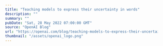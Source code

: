 ```yaml
---
title: "Teaching models to express their uncertainty in words"
description: ""
summary: ""
pubDate: "Sat, 28 May 2022 07:00:00 GMT"
source: "OpenAI Blog"
url: "https://openai.com/blog/teaching-models-to-express-their-uncertainty-in-words"
thumbnail: "/assets/openai_logo.png"
---
```


